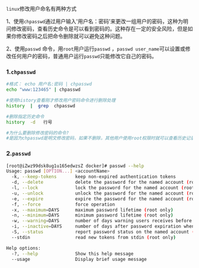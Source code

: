 `linux`修改用户命名有两种方式

1、使用`chpasswd`通过用户输入'用户名：密码'来更改一组用户的密码，这种为明问修改密码，查看历史命令是可以看到密码的。这种存在一定的安全风险，但是如果你修改密码之后把命令删除就可以避免这种问题。

2、使用`passwd` 命令，用`root`用户运行`passwd` ，`passwd user_name`可以设置或修改任何用户的密码，普通用户运行`passwd`只能修改它自己的密码。



### 1.`chpasswd`

```bash
#格式： echo 用户名:密码 | chpasswd 
echo "www:123465" | chpasswd

#使用history查看刚才修改用户密码命令进行删除处理 
history  |  grep  chpasswd

#删除指定历史命令
history  -d   行号

#为什么要删除修改密码的命令?
#是因为chpasswd是明文修改密码，如果不删除，其他用户使用root权限时就可以查看历史记录从而找到用户密码
```



### 2.`passwd`

```bash
[root@iZwz99dsk8ug1u165edwzsZ docker]# passwd --help
Usage: passwd [OPTION...] <accountName>
  -k, --keep-tokens       keep non-expired authentication tokens
  -d, --delete            delete the password for the named account (root only)
  -l, --lock              lock the password for the named account (root only)
  -u, --unlock            unlock the password for the named account (root only)
  -e, --expire            expire the password for the named account (root only)
  -f, --force             force operation
  -x, --maximum=DAYS      maximum password lifetime (root only)
  -n, --minimum=DAYS      minimum password lifetime (root only)
  -w, --warning=DAYS      number of days warning users receives before password expiration (root only)
  -i, --inactive=DAYS     number of days after password expiration when an account becomes disabled (root only)
  -S, --status            report password status on the named account (root only)
  --stdin                 read new tokens from stdin (root only)

Help options:
  -?, --help              Show this help message
  --usage                 Display brief usage message
```

